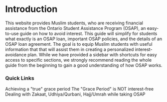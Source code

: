 # Introduction

This website provides Muslim students, who are receiving financial assistance from the Ontario Student Assistance Program (OSAP), an easy-to-use guide on how to avoid interest. This guide will simplify for students what exactly is an OSAP loan, important OSAP policies, and the details of an OSAP loan agreement. The goal is to equip Muslim students with useful information that that will assist them in creating a personalized interest-avoidance plan. While we have provided a sidebar with shortcuts for easy access to specific sections, we strongly recommend reading the whole guide from the beginning to gain a good understanding of how OSAP works.

### Quick Links

<GridLinks>
  <GridLinkItem link="./repayment/payOff">
    <template #badge>
      <Badge type="danger" text="Important" style="margin:0" />
    </template>
    Achieving a "true" grace period
  </GridLinkItem>
  <GridLinkItem link="./terminology/grace">
    The "Grace Period" is NOT interest-free
  </GridLinkItem>
  <GridLinkItem link="./rulings/fatwa">
    Dealing with Zakaat, Udhiya/Qurbani, Hajj/Umrah while taking OSAP
  </GridLinkItem>
</GridLinks>